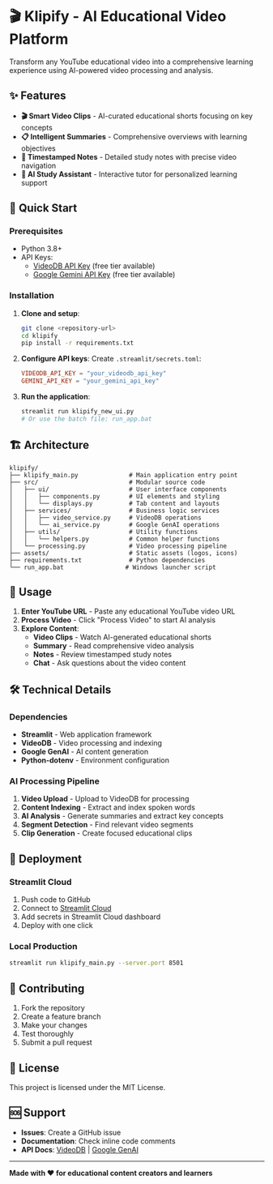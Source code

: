 # 🎬 Klipify - AI Educational Video Platform

Transform any YouTube educational video into a comprehensive learning experience using AI-powered video processing and analysis.

## ✨ Features

- **🎬 Smart Video Clips** - AI-curated educational shorts focusing on key concepts
- **📋 Intelligent Summaries** - Comprehensive overviews with learning objectives
- **📝 Timestamped Notes** - Detailed study notes with precise video navigation
- **💬 AI Study Assistant** - Interactive tutor for personalized learning support

## 🚀 Quick Start

### Prerequisites
- Python 3.8+
- API Keys:
  - [VideoDB API Key](https://console.videodb.io/) (free tier available)
  - [Google Gemini API Key](https://aistudio.google.com/app/apikey) (free tier available)

### Installation

1. **Clone and setup**:
   ```bash
   git clone <repository-url>
   cd klipify
   pip install -r requirements.txt
   ```

2. **Configure API keys**:
   Create `.streamlit/secrets.toml`:
   ```toml
   VIDEODB_API_KEY = "your_videodb_api_key"
   GEMINI_API_KEY = "your_gemini_api_key"
   ```

3. **Run the application**:
   ```bash
   streamlit run klipify_new_ui.py
   # Or use the batch file: run_app.bat
   ```

## 🏗️ Architecture

```
klipify/
├── klipify_main.py              # Main application entry point
├── src/                         # Modular source code
│   ├── ui/                      # User interface components
│   │   ├── components.py        # UI elements and styling
│   │   └── displays.py          # Tab content and layouts
│   ├── services/                # Business logic services
│   │   ├── video_service.py     # VideoDB operations
│   │   └── ai_service.py        # Google GenAI operations
│   ├── utils/                   # Utility functions
│   │   └── helpers.py           # Common helper functions
│   └── processing.py            # Video processing pipeline
├── assets/                      # Static assets (logos, icons)
├── requirements.txt             # Python dependencies
└── run_app.bat                 # Windows launcher script
```

## 🔧 Usage

1. **Enter YouTube URL** - Paste any educational YouTube video URL
2. **Process Video** - Click "Process Video" to start AI analysis
3. **Explore Content**:
   - **Video Clips** - Watch AI-generated educational shorts
   - **Summary** - Read comprehensive video analysis
   - **Notes** - Review timestamped study notes
   - **Chat** - Ask questions about the video content

## 🛠️ Technical Details

### Dependencies
- **Streamlit** - Web application framework
- **VideoDB** - Video processing and indexing
- **Google GenAI** - AI content generation
- **Python-dotenv** - Environment configuration

### AI Processing Pipeline
1. **Video Upload** - Upload to VideoDB for processing
2. **Content Indexing** - Extract and index spoken words
3. **AI Analysis** - Generate summaries and extract key concepts
4. **Segment Detection** - Find relevant video segments
5. **Clip Generation** - Create focused educational clips

## 🚀 Deployment

### Streamlit Cloud
1. Push code to GitHub
2. Connect to [Streamlit Cloud](https://streamlit.io/cloud)
3. Add secrets in Streamlit Cloud dashboard
4. Deploy with one click

### Local Production
```bash
streamlit run klipify_main.py --server.port 8501
```

## 🤝 Contributing

1. Fork the repository
2. Create a feature branch
3. Make your changes
4. Test thoroughly
5. Submit a pull request

## 📝 License

This project is licensed under the MIT License.

## 🆘 Support

- **Issues**: Create a GitHub issue
- **Documentation**: Check inline code comments
- **API Docs**: [VideoDB](https://docs.videodb.io/) | [Google GenAI](https://ai.google.dev/gemini-api/docs)

---

**Made with ❤️ for educational content creators and learners**
